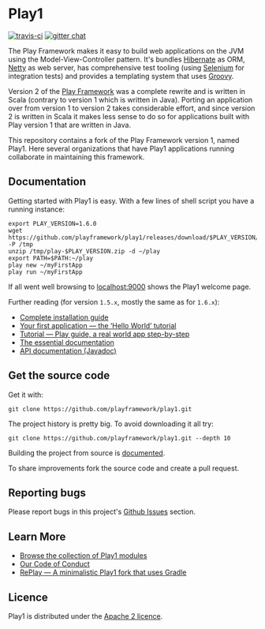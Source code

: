 # Play1

[![travis-ci](https://travis-ci.org/playframework/play1.svg?branch=master)](https://travis-ci.org/github/playframework/play1) [![gitter chat](https://badges.gitter.im/playframework/play1.svg)](https://gitter.im/playframework/play1?utm_source=badge&utm_medium=badge&utm_campaign=pr-badge&utm_content=badge)

The Play Framework makes it easy to build web applications on the JVM using the Model-View-Controller pattern.
It's bundles [Hibernate](https://hibernate.org) as ORM, [Netty](https://netty.io) as web server,
has comprehensive test tooling (using [Selenium](https://www.selenium.dev) for integration tests)
and provides a templating system that uses [Groovy](https://groovy-lang.org).

Version 2 of the [Play Framework](https://www.playframework.com) was a complete rewrite and is written in Scala (contrary to version 1 which is written in Java).
Porting an application over from version 1 to version 2 takes considerable effort,
and since version 2 is written in Scala it makes less sense to do so for applications built with Play version 1 that are written in Java.

This repository contains a fork of the Play Framework version 1, named Play1.
Here several organizations that have Play1 applications running collaborate in maintaining this framework.


## Documentation

Getting started with Play1 is easy. With a few lines of shell script you have a running instance:

    export PLAY_VERSION=1.6.0
    wget https://github.com/playframework/play1/releases/download/$PLAY_VERSION/play-$PLAY_VERSION.zip -P /tmp
    unzip /tmp/play-$PLAY_VERSION.zip -d ~/play
    export PATH=$PATH:~/play
    play new ~/myFirstApp
    play run ~/myFirstApp

If all went well browsing to [localhost:9000](http://localhost:9000) shows the Play1 welcome page.

Further reading (for version `1.5.x`, mostly the same as for `1.6.x`):

* [Complete installation guide](https://www.playframework.com/documentation/1.5.x/install)
* [Your first application — the ‘Hello World’ tutorial](https://www.playframework.com/documentation/1.5.x/firstapp)
* [Tutorial — Play guide, a real world app step-by-step](https://www.playframework.com/documentation/1.5.x/guide1)
* [The essential documentation](https://www.playframework.com/documentation/1.5.x/home)
* [API documentation (Javadoc)](https://www.playframework.com/documentation/1.5.x/api/index.html)


## Get the source code

Get it with:

    git clone https://github.com/playframework/play1.git 

The project history is pretty big.  To avoid downloading it all try:

    git clone https://github.com/playframework/play1.git --depth 10

Building the project from source is [documented](https://www.playframework.com/documentation/1.5.x/install#build).

To share improvements fork the source code and create a pull request.


## Reporting bugs

Please report bugs in this project's [Github Issues](https://github.com/playframework/play1/issues) section.


## Learn More

* [Browse the collection of Play1 modules](https://www.playframework.com/modules)
* [Our Code of Conduct](https://www.playframework.com/conduct)
* [RePlay — A minimalistic Play1 fork that uses Gradle](https://github.com/codeborne/replay)


## Licence

Play1 is distributed under the [Apache 2 licence](http://www.apache.org/licenses/LICENSE-2.0.html).
